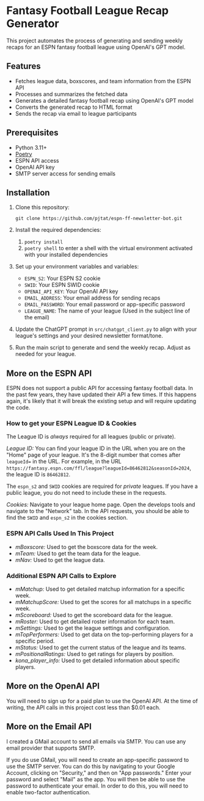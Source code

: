 # Fantasy Football League Recap Generator

This project automates the process of generating and sending weekly recaps for an ESPN fantasy football league using OpenAI's GPT model.

## Features

- Fetches league data, boxscores, and team information from the ESPN API
- Processes and summarizes the fetched data
- Generates a detailed fantasy football recap using OpenAI's GPT model
- Converts the generated recap to HTML format
- Sends the recap via email to league participants

## Prerequisites

- Python 3.11+
- [Poetry](https://python-poetry.org/docs/#installing-with-the-official-installer)
- ESPN API access
- OpenAI API key
- SMTP server access for sending emails

## Installation

1. Clone this repository:
   ```
   git clone https://github.com/pjtat/espn-ff-newsletter-bot.git
   ```

2. Install the required dependencies:
    1. `poetry install`
    2. `poetry shell` to enter a shell with the virtual environment activated with your installed dependencies

3. Set up your environment variables and variables:
   - `ESPN_S2`: Your ESPN S2 cookie
   - `SWID`: Your ESPN SWID cookie
   - `OPENAI_API_KEY`: Your OpenAI API key
   - `EMAIL_ADDRESS`: Your email address for sending recaps
   - `EMAIL_PASSWORD`: Your email password or app-specific password
   - `LEAGUE_NAME`: The name of your league (Used in the subject line of the email)

4. Update the ChatGPT prompt in `src/chatgpt_client.py` to align with your league's settings and your desired newsletter format/tone. 

5. Run the main script to generate and send the weekly recap. Adjust as needed for your league.

## More on the ESPN API

ESPN does not support a public API for accessing fantasy football data. In the past few years, they have updated their API a few times. If this happens again, it's likely that it will break the existing setup and will require updating the code.

### How to get your ESPN League ID & Cookies

The League ID is *always* required for all leagues (public or private).

*League ID:* You can find your league ID in the URL when you are on the "Home" page of your league. It's the 8-digit number that comes after `leagueId=` in the URL. For example, in the URL `https://fantasy.espn.com/ffl/league?leagueId=86462812&seasonId=2024`, the league ID is `86462812`.

The `espn_s2` and `SWID` cookies are required for *private* leagues. If you have a public league, you do not need to include these in the requests.

*Cookies:* Navigate to your league home page. Open the develops tools and navigate to the "Network" tab. In the API requests, you should be able to find the `SWID` and `espn_s2` in the cookies section.

### ESPN API Calls Used In This Project
- *mBoxscore:* Used to get the boxscore data for the week.
- *mTeam:* Used to get the team data for the league.
- *mNav:* Used to get the league data.

### Additional ESPN API Calls to Explore
- *mMatchup:* Used to get detailed matchup information for a specific week.
- *mMatchupScore:* Used to get the scores for all matchups in a specific week.
- *mScoreboard:* Used to get the scoreboard data for the league.
- *mRoster:* Used to get detailed roster information for each team.
- *mSettings:* Used to get the league settings and configuration.
- *mTopPerformers:* Used to get data on the top-performing players for a specific period.
- *mStatus:* Used to get the current status of the league and its teams.
- *mPositionalRatings:* Used to get ratings for players by position.
- *kona_player_info:* Used to get detailed information about specific players.

## More on the OpenAI API

You will need to sign up for a paid plan to use the OpenAI API. At the time of writing, the API calls in this project cost less than $0.01 each. 

## More on the Email API

I created a GMail account to send all emails via SMTP. You can use any email provider that supports SMTP. 

If you do use GMail, you will need to create an app-specific password to use the SMTP server. You can do this by navigating to your Google Account, clicking on "Security," and then on "App passwords." Enter your password and select "Mail" as the app. You will then be able to use the password to authenticate your email. In order to do this, you will need to enable two-factor authentication.
